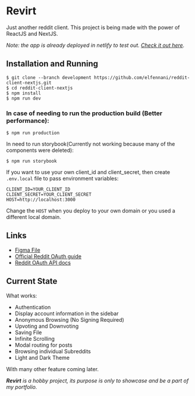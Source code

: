 # Revirt

Just another reddit client. This project is being made with the power of ReactJS and NextJS.

*Note: the app is already deployed in netlify to test out. [Check it out here](https://revirted.netlify.app/).*

## Installation and Running

```console
$ git clone --branch development https://github.com/elfennani/reddit-client-nextjs.git
$ cd reddit-client-nextjs
$ npm install
$ npm run dev
```

### In case of needing to run the production build (Better performance):
```console
$ npm run production
```

In need to run storybook(Currently not working because many of the components were deleted):

```console
$ npm run storybook
```

If you want to use your own client_id and client_secret, then create `.env.local` file to pass environment variables:
```
CLIENT_ID=YOUR_CLIENT_ID
CLIENT_SECRET=YOUR_CLIENT_SECRET
HOST=http://localhost:3000
```
Change the `HOST` when you deploy to your own domain or you used a different local domain.

## Links
-   [Figma File](https://www.figma.com/file/FJF4kqQaKnRVm6ZNV1lGa2/Reddit-Redesign?node-id=0%3A1)
-   [Official Reddit OAuth guide](https://github.com/reddit-archive/reddit/wiki/OAuth2)
-   [Reddit OAuth API docs](https://www.reddit.com/dev/api/oauth)

## Current State

What works:

-   Authentication
-   Display account information in the sidebar
-   Anonymous Browsing (No Signing Required)
-   Upvoting and Downvoting
-   Saving File
-   Infinite Scrolling
-   Modal routing for posts
-   Browsing individual Subreddits
-   Light and Dark Theme

With many other feature coming later.

***Revirt** is a hobby project, its purpose is only to showcase and be a part of my portfolio.*
